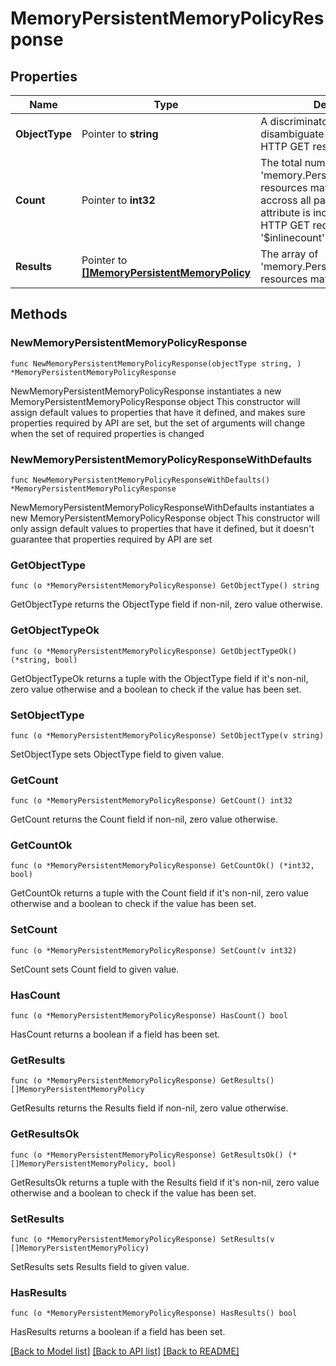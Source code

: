 # MemoryPersistentMemoryPolicyResponse

## Properties

Name | Type | Description | Notes
------------ | ------------- | ------------- | -------------
**ObjectType** | Pointer to **string** | A discriminator value to disambiguate the schema of a HTTP GET response body. | 
**Count** | Pointer to **int32** | The total number of &#39;memory.PersistentMemoryPolicy&#39; resources matching the request, accross all pages. The &#39;Count&#39; attribute is included when the HTTP GET request includes the &#39;$inlinecount&#39; parameter. | [optional] 
**Results** | Pointer to [**[]MemoryPersistentMemoryPolicy**](memory.PersistentMemoryPolicy.md) | The array of &#39;memory.PersistentMemoryPolicy&#39; resources matching the request. | [optional] 

## Methods

### NewMemoryPersistentMemoryPolicyResponse

`func NewMemoryPersistentMemoryPolicyResponse(objectType string, ) *MemoryPersistentMemoryPolicyResponse`

NewMemoryPersistentMemoryPolicyResponse instantiates a new MemoryPersistentMemoryPolicyResponse object
This constructor will assign default values to properties that have it defined,
and makes sure properties required by API are set, but the set of arguments
will change when the set of required properties is changed

### NewMemoryPersistentMemoryPolicyResponseWithDefaults

`func NewMemoryPersistentMemoryPolicyResponseWithDefaults() *MemoryPersistentMemoryPolicyResponse`

NewMemoryPersistentMemoryPolicyResponseWithDefaults instantiates a new MemoryPersistentMemoryPolicyResponse object
This constructor will only assign default values to properties that have it defined,
but it doesn't guarantee that properties required by API are set

### GetObjectType

`func (o *MemoryPersistentMemoryPolicyResponse) GetObjectType() string`

GetObjectType returns the ObjectType field if non-nil, zero value otherwise.

### GetObjectTypeOk

`func (o *MemoryPersistentMemoryPolicyResponse) GetObjectTypeOk() (*string, bool)`

GetObjectTypeOk returns a tuple with the ObjectType field if it's non-nil, zero value otherwise
and a boolean to check if the value has been set.

### SetObjectType

`func (o *MemoryPersistentMemoryPolicyResponse) SetObjectType(v string)`

SetObjectType sets ObjectType field to given value.


### GetCount

`func (o *MemoryPersistentMemoryPolicyResponse) GetCount() int32`

GetCount returns the Count field if non-nil, zero value otherwise.

### GetCountOk

`func (o *MemoryPersistentMemoryPolicyResponse) GetCountOk() (*int32, bool)`

GetCountOk returns a tuple with the Count field if it's non-nil, zero value otherwise
and a boolean to check if the value has been set.

### SetCount

`func (o *MemoryPersistentMemoryPolicyResponse) SetCount(v int32)`

SetCount sets Count field to given value.

### HasCount

`func (o *MemoryPersistentMemoryPolicyResponse) HasCount() bool`

HasCount returns a boolean if a field has been set.

### GetResults

`func (o *MemoryPersistentMemoryPolicyResponse) GetResults() []MemoryPersistentMemoryPolicy`

GetResults returns the Results field if non-nil, zero value otherwise.

### GetResultsOk

`func (o *MemoryPersistentMemoryPolicyResponse) GetResultsOk() (*[]MemoryPersistentMemoryPolicy, bool)`

GetResultsOk returns a tuple with the Results field if it's non-nil, zero value otherwise
and a boolean to check if the value has been set.

### SetResults

`func (o *MemoryPersistentMemoryPolicyResponse) SetResults(v []MemoryPersistentMemoryPolicy)`

SetResults sets Results field to given value.

### HasResults

`func (o *MemoryPersistentMemoryPolicyResponse) HasResults() bool`

HasResults returns a boolean if a field has been set.


[[Back to Model list]](../README.md#documentation-for-models) [[Back to API list]](../README.md#documentation-for-api-endpoints) [[Back to README]](../README.md)


